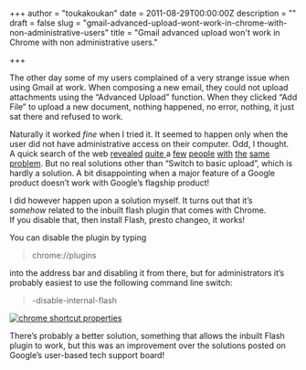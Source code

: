 +++
author = "toukakoukan"
date = 2011-08-29T00:00:00Z
description = ""
draft = false
slug = "gmail-advanced-upload-wont-work-in-chrome-with-non-administrative-users"
title = "Gmail advanced upload won't work in Chrome with non administrative users."

+++

The other day some of my users complained of a very strange issue when using Gmail at work. When composing a new email, they could not upload attachments using the “Advanced Upload” function. When they clicked “Add File” to upload a new document, nothing happened, no error, nothing, it just sat there and refused to work.

Naturally it worked *fine* when I tried it. It seemed to happen only when the user did not have administrative access on their computer. Odd, I thought.  
 A quick search of the web [revealed](http://www.google.com/support/forum/p/gmail/thread?tid=3396cd44832f693d&hl=en) [quite ](http://www.google.com/support/forum/p/gmail/thread?tid=7f77c144096a5903&hl=en)a [few](http://www.google.com/support/forum/p/gmail/thread?tid=00e43f845b2045d6&hl=en) [people](http://www.google.com/support/forum/p/Chrome/thread?tid=579d5b2939912968&hl=en) [with](http://www.google.com/support/forum/p/Chrome/thread?tid=7edb1b3753e0be40&hl=en) [the](http://www.google.com/support/forum/p/gmail/thread?tid=55345133bb303388&hl=en) [same](http://www.google.com/support/forum/p/Chrome/thread?tid=46ebd2f718483530&hl=en) [problem](http://www.google.com/support/forum/p/gmail/thread?tid=21f7c5a346d7c348&hl=en). But no real solutions other than “Switch to basic upload”, which is hardly a solution. A bit disappointing when a major feature of a Google product doesn’t work with Google’s flagship product!

I did however happen upon a solution myself. It turns out that it’s *somehow* related to the inbuilt flash plugin that comes with Chrome.  
 If you disable that, then install Flash, presto changeo, it works!

You can disable the plugin by typing

> chrome://plugins

into the address bar and disabling it from there, but for administrators it’s probably easiest to use the following command line switch:

> -disable-internal-flash

[![](/wp-content/uploads/2011/10/chrome-shortcut-properties.png "chrome shortcut properties")](/wp-content/uploads/2011/10/chrome-shortcut-properties.png)

There’s probably a better solution, something that allows the inbuilt Flash plugin to work, but this was an improvement over the solutions posted on Google’s user-based tech support board!

